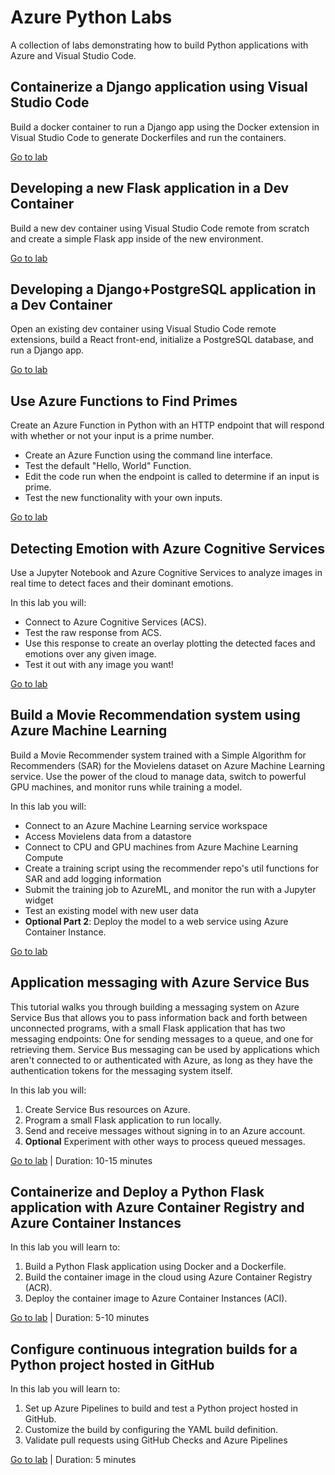 # Azure Python Labs

A collection of labs demonstrating how to build Python applications with Azure and Visual Studio Code.

## Containerize a Django application using Visual Studio Code

Build a docker container to run a Django app using the Docker extension in Visual Studio Code to generate Dockerfiles and run the containers.

[Go to lab](1-vscode-django-docker/README.md)

## Developing a new Flask application in a Dev Container

Build a new dev container using Visual Studio Code remote from scratch and create a simple Flask app inside of the new environment.

[Go to lab](2a-vscode-flask-dev-container/README.md)

## Developing a Django+PostgreSQL application in a Dev Container

Open an existing dev container using Visual Studio Code remote extensions, build a React front-end, initialize a PostgreSQL database, and run a Django app. 

[Go to lab](2b-vscode-django-postgres-dev-container/README.md)

## Use Azure Functions to Find Primes

Create an Azure Function in Python with an HTTP endpoint that will respond with whether or not your input is a prime number.

- Create an Azure Function using the command line interface.
- Test the default "Hello, World" Function.
- Edit the code run when the endpoint is called to determine if an input is prime.
- Test the new functionality with your own inputs.

[Go to lab](4-azure-functions-python/README.md)

## Detecting Emotion with Azure Cognitive Services

Use a Jupyter Notebook and Azure Cognitive Services to analyze images in real time to detect faces and their dominant emotions.

In this lab you will:

- Connect to Azure Cognitive Services (ACS).
- Test the raw response from ACS.
- Use this response to create an overlay plotting the detected faces and emotions over any given image.
- Test it out with any image you want!

[Go to lab](5-jupyter-azure-cognitive-services-face/README.md)

## Build a Movie Recommendation system using Azure Machine Learning

Build a Movie Recommender system trained with a Simple Algorithm for Recommenders (SAR) for the Movielens dataset on Azure Machine Learning service. Use the power of the cloud to manage data, switch to powerful GPU machines, and monitor runs while training a model. 

In this lab you will:

- Connect to an Azure Machine Learning service workspace
- Access Movielens data from a datastore
- Connect to CPU and GPU machines from Azure Machine Learning Compute
- Create a training script using the recommender repo's util functions for SAR and add logging information
- Submit the training job to AzureML, and monitor the run with a Jupyter widget
- Test an existing model with new user data
- **Optional Part 2**: Deploy the model to a web service using Azure Container Instance.

[Go to lab](6-azureml-movie-recommendation/README.md)

## Application messaging with Azure Service Bus

This tutorial walks you through building a messaging system on Azure Service Bus that allows you to pass information back and forth between unconnected programs,
with a small Flask application that has two messaging endpoints: One for sending messages to a queue, and one for retrieving them. Service Bus messaging can
be used by applications which aren't connected to or authenticated with Azure, as long as they have the authentication tokens for the messaging system itself.

In this lab you will:

1. Create Service Bus resources on Azure.
2. Program a small Flask application to run locally.
3. Send and receive messages without signing in to an Azure account.
4. **Optional** Experiment with other ways to process queued messages.

[Go to lab](8-azure-service-bus-messaging/README.md) | Duration: 10-15 minutes

## Containerize and Deploy a Python Flask application with Azure Container Registry and Azure Container Instances

In this lab you will learn to:
1. Build a Python Flask application using Docker and a Dockerfile.
2. Build the container image in the cloud using Azure Container Registry (ACR).
3. Deploy the container image to Azure Container Instances (ACI).

[Go to lab](3-azure-cli-flask-registry-container-instances/README.md) | Duration: 5-10 minutes

## Configure continuous integration builds for a Python project hosted in GitHub

In this lab you will learn to:
1. Set up Azure Pipelines to build and test a Python project hosted in GitHub.
2. Customize the build by configuring the YAML build definition.
3. Validate pull requests using GitHub Checks and Azure Pipelines

[Go to lab](7-azure-pipelines-ci/README.md) | Duration: 5 minutes
